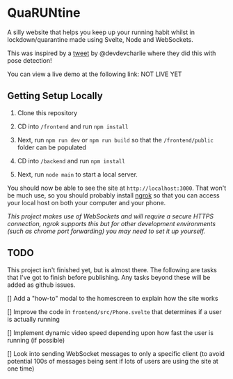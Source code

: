 # QuaRUNtine
A silly website that helps you keep up your running habit whilst in lockdown/quarantine made using Svelte, Node and WebSockets.

This was inspired by a [tweet](https://twitter.com/devdevcharlie/status/1241812642852995074) by @devdevcharlie where they did this with pose detection!

You can view a live demo at the following link: NOT LIVE YET

## Getting Setup Locally

1. Clone this repository

2. CD into `/frontend` and run `npm install`

3. Next, run `npm run dev` or `npm run build` so that the `/frontend/public` folder can be populated

4. CD into `/backend` and run `npm install`

5. Next, run `node main` to start a local server.

You should now be able to see the site at `http://localhost:3000`. That won't be much use, so you should probably install [ngrok](https://ngrok.com/) so that you can access your local host on both your computer and your phone.

*This project makes use of WebSockets and will require a secure HTTPS connection, ngrok supports this but for other development environments (such as chrome port forwarding) you may need to set it up yourself.*

## TODO

This project isn't finished yet, but is almost there. The following are tasks that I've got to finish before publishing. Any tasks beyond these will be added as github issues.

[] Add a "how-to" modal to the homescreen to explain how the site works

[] Improve the code in `frontend/src/Phone.svelte` that determines if a user is actually running

[] Implement dynamic video speed depending upon how fast the user is running (if possible)

[] Look into sending WebSocket messages to only a specific client (to avoid potential 100s of messages being sent if lots of users are using the site at one time)